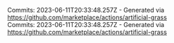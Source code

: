 Commits: 2023-06-11T20:33:48.257Z - Generated via https://github.com/marketplace/actions/artificial-grass
<br>
Commits: 2023-06-11T20:33:48.257Z - Generated via https://github.com/marketplace/actions/artificial-grass
<br>
